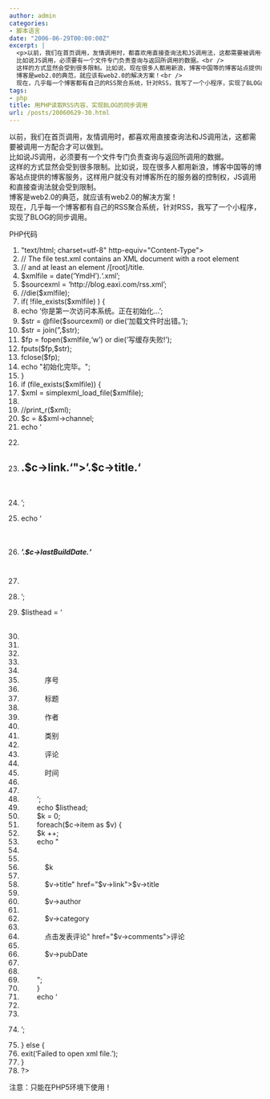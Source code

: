 ```yaml
---
author: admin
categories:
- 脚本语言
date: "2006-06-29T00:00:00Z"
excerpt: |
  <p>以前，我们在首页调用，友情调用时，都喜欢用直接查询法和JS调用法，这都需要被调用一方配合才可以做到。<br />
  比如说JS调用，必须要有一个文件专门负责查询与返回所调用的数据。<br />
  这样的方式显然会受到很多限制。比如说，现在很多人都用新浪，博客中国等的博客站点提供的博客服务，这样用户就没有对博客所在的服务器的控制权，JS调用和直接查询法就会受到限制。<br />
  博客是web2.0的典范，就应该有web2.0的解决方案！<br />
  现在，几乎每一个博客都有自己的RSS聚合系统，针对RSS，我写了一个小程序，实现了BLOG的...</p>
tags:
- php
title: 用PHP读取RSS内容，实现BLOG的同步调用
url: /posts/20060629-30.html
---
```

以前，我们在首页调用，友情调用时，都喜欢用直接查询法和JS调用法，这都需要被调用一方配合才可以做到。  
比如说JS调用，必须要有一个文件专门负责查询与返回所调用的数据。  
这样的方式显然会受到很多限制。比如说，现在很多人都用新浪，博客中国等的博客站点提供的博客服务，这样用户就没有对博客所在的服务器的控制权，JS调用和直接查询法就会受到限制。  
博客是web2.0的典范，就应该有web2.0的解决方案！  
现在，几乎每一个博客都有自己的RSS聚合系统，针对RSS，我写了一个小程序，实现了BLOG的同步调用。

<div class="codeText">
  <div class="codeHead">
    PHP代码
  </div>
  
  <ol start="1" class="dp-c">
    <li class="alt">
      <span><span><meta&nbsp;content=</span><span class="string">"text/html;&nbsp;charset=utf-8"</span><span>&nbsp;http-equiv=</span><span class="string">"Content-Type"</span><span>>&nbsp;&nbsp;</span></span>
    </li>
    <li class="">
      <span><span class="comment">//&nbsp;The&nbsp;file&nbsp;test.xml&nbsp;contains&nbsp;an&nbsp;XML&nbsp;document&nbsp;with&nbsp;a&nbsp;root&nbsp;element</span><span>&nbsp;&nbsp;</span></span>
    </li>
    <li class="alt">
      <span><span class="comment">//&nbsp;and&nbsp;at&nbsp;least&nbsp;an&nbsp;element&nbsp;/[root]/title.</span><span>&nbsp;&nbsp;</span></span>
    </li>
    <li class="">
      <span><span class="vars">$xmlfile</span><span>&nbsp;=&nbsp;</span><span class="func">date</span><span>(</span><span class="string">&#8216;YmdH&#8217;</span><span>).</span><span class="string">&#8216;.xml&#8217;</span><span>;&nbsp;&nbsp;</span></span>
    </li>
    <li class="alt">
      <span><span class="vars">$sourcexml</span><span>&nbsp;=&nbsp;</span><span class="string">&#8216;http://blog.eaxi.com/rss.xml&#8217;</span><span>;&nbsp;&nbsp;</span></span>
    </li>
    <li class="">
      <span><span class="comment">//die($xmlfile);</span><span>&nbsp;&nbsp;</span></span>
    </li>
    <li class="alt">
      <span><span class="keyword">if</span><span>(&nbsp;!</span><span class="func">file_exists</span><span>(</span><span class="vars">$xmlfile</span><span>)&nbsp;)&nbsp;{&nbsp;&nbsp;</span></span>
    </li>
    <li class="">
      <span><span class="func">echo</span><span>&nbsp;</span><span class="string">&#8216;你是第一次访问本系统。正在初始化&#8230;&#8217;</span><span>;&nbsp;&nbsp;</span></span>
    </li>
    <li class="alt">
      <span><span class="vars">$str</span><span>&nbsp;=&nbsp;@file(</span><span class="vars">$sourcexml</span><span>)&nbsp;</span><span class="keyword">or</span><span>&nbsp;</span><span class="keyword">die</span><span>(</span><span class="string">&#8216;加载文件时出错。&#8217;</span><span>);&nbsp;&nbsp;</span></span>
    </li>
    <li class="">
      <span><span class="vars">$str</span><span>&nbsp;=&nbsp;join(</span><span class="string">&#8221;</span><span>,</span><span class="vars">$str</span><span>);&nbsp;&nbsp;</span></span>
    </li>
    <li class="alt">
      <span><span class="vars">$fp</span><span>&nbsp;=&nbsp;</span><span class="func">fopen</span><span>(</span><span class="vars">$xmlfile</span><span>,</span><span class="string">&#8216;w&#8217;</span><span>)&nbsp;</span><span class="keyword">or</span><span>&nbsp;</span><span class="keyword">die</span><span>(</span><span class="string">&#8216;写缓存失败!&#8217;</span><span>);&nbsp;&nbsp;</span></span>
    </li>
    <li class="">
      <span><span class="func">fputs</span><span>(</span><span class="vars">$fp</span><span>,</span><span class="vars">$str</span><span>);&nbsp;&nbsp;</span></span>
    </li>
    <li class="alt">
      <span>fclose(<span class="vars">$fp</span><span>);&nbsp;&nbsp;</span></span>
    </li>
    <li class="">
      <span><span class="func">echo</span><span>&nbsp;</span><span class="string">"初始化完毕。"</span><span>;&nbsp;&nbsp;</span></span>
    </li>
    <li class="alt">
      <span>}&nbsp;&nbsp;</span>
    </li>
    <li class="">
      <span><span class="keyword">if</span><span>&nbsp;(</span><span class="func">file_exists</span><span>(</span><span class="vars">$xmlfile</span><span>))&nbsp;{&nbsp;&nbsp;</span></span>
    </li>
    <li class="alt">
      <span><span class="vars">$xml</span><span>&nbsp;=&nbsp;simplexml_load_file(</span><span class="vars">$xmlfile</span><span>);&nbsp;&nbsp;</span></span>
    </li>
    <li class="">
      <span>&nbsp;&nbsp;</span>
    </li>
    <li class="alt">
      <span><span class="comment">//print_r($xml);</span><span>&nbsp;&nbsp;</span></span>
    </li>
    <li class="">
      <span><span class="vars">$c</span><span>&nbsp;=&nbsp;&</span><span class="vars">$xml</span><span>->channel;&nbsp;&nbsp;</span></span>
    </li>
    <li class="alt">
      <span><span class="func">echo</span><span>&nbsp;</span><span class="string">&#8216;</meta></span>&nbsp;</span>
    </li>
    <li class="">
      <span><span class="string"></code></p></span>&nbsp;</span>
    </li>
    <li class="alt">
      <span><span class="string"><h2><a&nbsp;title=""&nbsp;href="&#8217;</span><span>.</span><span class="vars">$c</span><span>->link.</span><span class="string">&#8216;">&#8217;</span><span>.</span><span class="vars">$c</span><span>->title.</span><span class="string">&#8216;</a></h2></span>&nbsp;</span>
    </li>
    <li class="">
      <span><span class="string"><p>&#8217;</span><span>;&nbsp;&nbsp;</span></span>
    </li>
    <li class="alt">
      <span><span class="func">echo</span><span>&nbsp;</span><span class="string">&#8216;</p></span>&nbsp;</span>
    </li>
    <li class="">
      <span><span class="string"><h5>&#8217;</span><span>.</span><span class="vars">$c</span><span>->lastBuildDate.</span><span class="string">&#8216;</h5></span>&nbsp;</span>
    </li>
    <li class="alt">
      <span><span class="string"><hr&nbsp;/></span>&nbsp;</span>
    </li>
    <li class="">
      <span><span class="string"><p>&#8217;</span><span>;&nbsp;&nbsp;</span></span>
    </li>
    <li class="alt">
      <span><span class="vars">$listhead</span><span>&nbsp;=&nbsp;</span><span class="string">&#8216;</p></span>&nbsp;</span>
    </li>
    <li class="">
      <span><span class="string"><table&nbsp;border="1"></span>&nbsp;</span>
    </li>
    <li class="alt">
      <span><span class="string">&nbsp;&nbsp;&nbsp;</span>&nbsp;</span>
    </li>
    <li class="">
      <span><span class="string">&nbsp;&nbsp;&nbsp;&nbsp;<tbody></span>&nbsp;</span>
    </li>
    <li class="alt">
      <span><span class="string">&nbsp;&nbsp;&nbsp;&nbsp;&nbsp;&nbsp;&nbsp;&nbsp;<tr></span>&nbsp;</span>
    </li>
    <li class="">
      <span><span class="string">&nbsp;&nbsp;&nbsp;&nbsp;&nbsp;&nbsp;&nbsp;&nbsp;&nbsp;&nbsp;&nbsp;</span>&nbsp;</span>
    </li>
    <li class="alt">
      <span><span class="string">&nbsp;&nbsp;&nbsp;&nbsp;&nbsp;&nbsp;&nbsp;&nbsp;&nbsp;&nbsp;&nbsp;&nbsp;<td>序号</td></span>&nbsp;</span>
    </li>
    <li class="">
      <span><span class="string">&nbsp;&nbsp;&nbsp;&nbsp;&nbsp;&nbsp;&nbsp;&nbsp;&nbsp;&nbsp;&nbsp;</span>&nbsp;</span>
    </li>
    <li class="alt">
      <span><span class="string">&nbsp;&nbsp;&nbsp;&nbsp;&nbsp;&nbsp;&nbsp;&nbsp;&nbsp;&nbsp;&nbsp;&nbsp;<td>标题</td></span>&nbsp;</span>
    </li>
    <li class="">
      <span><span class="string">&nbsp;&nbsp;&nbsp;&nbsp;&nbsp;&nbsp;&nbsp;&nbsp;&nbsp;&nbsp;&nbsp;</span>&nbsp;</span>
    </li>
    <li class="alt">
      <span><span class="string">&nbsp;&nbsp;&nbsp;&nbsp;&nbsp;&nbsp;&nbsp;&nbsp;&nbsp;&nbsp;&nbsp;&nbsp;<td>作者</td></span>&nbsp;</span>
    </li>
    <li class="">
      <span><span class="string">&nbsp;&nbsp;&nbsp;&nbsp;&nbsp;&nbsp;&nbsp;&nbsp;&nbsp;&nbsp;&nbsp;</span>&nbsp;</span>
    </li>
    <li class="alt">
      <span><span class="string">&nbsp;&nbsp;&nbsp;&nbsp;&nbsp;&nbsp;&nbsp;&nbsp;&nbsp;&nbsp;&nbsp;&nbsp;<td>类别</td></span>&nbsp;</span>
    </li>
    <li class="">
      <span><span class="string">&nbsp;&nbsp;&nbsp;&nbsp;&nbsp;&nbsp;&nbsp;&nbsp;&nbsp;&nbsp;&nbsp;</span>&nbsp;</span>
    </li>
    <li class="alt">
      <span><span class="string">&nbsp;&nbsp;&nbsp;&nbsp;&nbsp;&nbsp;&nbsp;&nbsp;&nbsp;&nbsp;&nbsp;&nbsp;<td>评论</td></span>&nbsp;</span>
    </li>
    <li class="">
      <span><span class="string">&nbsp;&nbsp;&nbsp;&nbsp;&nbsp;&nbsp;&nbsp;&nbsp;&nbsp;&nbsp;&nbsp;</span>&nbsp;</span>
    </li>
    <li class="alt">
      <span><span class="string">&nbsp;&nbsp;&nbsp;&nbsp;&nbsp;&nbsp;&nbsp;&nbsp;&nbsp;&nbsp;&nbsp;&nbsp;<td>时间</td></span>&nbsp;</span>
    </li>
    <li class="">
      <span><span class="string">&nbsp;&nbsp;&nbsp;&nbsp;&nbsp;&nbsp;&nbsp;&nbsp;&nbsp;&nbsp;&nbsp;</span>&nbsp;</span>
    </li>
    <li class="alt">
      <span><span class="string">&nbsp;&nbsp;&nbsp;&nbsp;&nbsp;&nbsp;&nbsp;&nbsp;</tr></span>&nbsp;</span>
    </li>
    <li class="">
      <span><span class="string">&nbsp;&nbsp;&nbsp;&nbsp;&nbsp;&nbsp;&nbsp;&nbsp;&#8216;</span><span>;&nbsp;&nbsp;</span></span>
    </li>
    <li class="alt">
      <span>&nbsp;&nbsp;&nbsp;&nbsp;&nbsp;&nbsp;&nbsp;&nbsp;<span class="func">echo</span><span>&nbsp;</span><span class="vars">$listhead</span><span>;&nbsp;&nbsp;</span></span>
    </li>
    <li class="">
      <span>&nbsp;&nbsp;&nbsp;&nbsp;&nbsp;&nbsp;&nbsp;&nbsp;<span class="vars">$k</span><span>&nbsp;=&nbsp;0;&nbsp;&nbsp;</span></span>
    </li>
    <li class="alt">
      <span>&nbsp;&nbsp;&nbsp;&nbsp;&nbsp;&nbsp;&nbsp;&nbsp;<span class="keyword">foreach</span><span>(</span><span class="vars">$c</span><span>->item&nbsp;</span><span class="keyword">as</span><span>&nbsp;</span><span class="vars">$v</span><span>)&nbsp;{&nbsp;&nbsp;</span></span>
    </li>
    <li class="">
      <span>&nbsp;&nbsp;&nbsp;&nbsp;&nbsp;&nbsp;&nbsp;&nbsp;<span class="vars">$k</span><span>&nbsp;++;&nbsp;&nbsp;</span></span>
    </li>
    <li class="alt">
      <span>&nbsp;&nbsp;&nbsp;&nbsp;&nbsp;&nbsp;&nbsp;&nbsp;<span class="func">echo</span><span>&nbsp;</span><span class="string">"</span>&nbsp;</span>
    </li>
    <li class="">
      <span><span class="string">&nbsp;&nbsp;&nbsp;&nbsp;&nbsp;&nbsp;&nbsp;&nbsp;<tr></span>&nbsp;</span>
    </li>
    <li class="alt">
      <span><span class="string">&nbsp;&nbsp;&nbsp;&nbsp;&nbsp;&nbsp;&nbsp;&nbsp;&nbsp;&nbsp;&nbsp;</span>&nbsp;</span>
    </li>
    <li class="">
      <span><span class="string">&nbsp;&nbsp;&nbsp;&nbsp;&nbsp;&nbsp;&nbsp;&nbsp;&nbsp;&nbsp;&nbsp;&nbsp;<td>$k</td></span>&nbsp;</span>
    </li>
    <li class="alt">
      <span><span class="string">&nbsp;&nbsp;&nbsp;&nbsp;&nbsp;&nbsp;&nbsp;&nbsp;&nbsp;&nbsp;&nbsp;</span>&nbsp;</span>
    </li>
    <li class="">
      <span><span class="string">&nbsp;&nbsp;&nbsp;&nbsp;&nbsp;&nbsp;&nbsp;&nbsp;&nbsp;&nbsp;&nbsp;&nbsp;<td><a&nbsp;title="</span><span class="vars">$v</span><span>->title</span><span class="string">"&nbsp;href="</span><span class="vars">$v</span><span>->link</span><span class="string">">$v->title</a></td></span>&nbsp;</span>
    </li>
    <li class="alt">
      <span><span class="string">&nbsp;&nbsp;&nbsp;&nbsp;&nbsp;&nbsp;&nbsp;&nbsp;&nbsp;&nbsp;&nbsp;</span>&nbsp;</span>
    </li>
    <li class="">
      <span><span class="string">&nbsp;&nbsp;&nbsp;&nbsp;&nbsp;&nbsp;&nbsp;&nbsp;&nbsp;&nbsp;&nbsp;&nbsp;<td>$v->author</td></span>&nbsp;</span>
    </li>
    <li class="alt">
      <span><span class="string">&nbsp;&nbsp;&nbsp;&nbsp;&nbsp;&nbsp;&nbsp;&nbsp;&nbsp;&nbsp;&nbsp;</span>&nbsp;</span>
    </li>
    <li class="">
      <span><span class="string">&nbsp;&nbsp;&nbsp;&nbsp;&nbsp;&nbsp;&nbsp;&nbsp;&nbsp;&nbsp;&nbsp;&nbsp;<td>$v->category</td></span>&nbsp;</span>
    </li>
    <li class="alt">
      <span><span class="string">&nbsp;&nbsp;&nbsp;&nbsp;&nbsp;&nbsp;&nbsp;&nbsp;&nbsp;&nbsp;&nbsp;</span>&nbsp;</span>
    </li>
    <li class="">
      <span><span class="string">&nbsp;&nbsp;&nbsp;&nbsp;&nbsp;&nbsp;&nbsp;&nbsp;&nbsp;&nbsp;&nbsp;&nbsp;<td><a&nbsp;title="</span><span>点击发表评论</span><span class="string">"&nbsp;href="</span><span class="vars">$v</span><span>->comments</span><span class="string">">评论</a></td></span>&nbsp;</span>
    </li>
    <li class="alt">
      <span><span class="string">&nbsp;&nbsp;&nbsp;&nbsp;&nbsp;&nbsp;&nbsp;&nbsp;&nbsp;&nbsp;&nbsp;</span>&nbsp;</span>
    </li>
    <li class="">
      <span><span class="string">&nbsp;&nbsp;&nbsp;&nbsp;&nbsp;&nbsp;&nbsp;&nbsp;&nbsp;&nbsp;&nbsp;&nbsp;<td>$v->pubDate</td></span>&nbsp;</span>
    </li>
    <li class="alt">
      <span><span class="string">&nbsp;&nbsp;&nbsp;&nbsp;&nbsp;&nbsp;&nbsp;&nbsp;&nbsp;&nbsp;&nbsp;</span>&nbsp;</span>
    </li>
    <li class="">
      <span><span class="string">&nbsp;&nbsp;&nbsp;&nbsp;&nbsp;&nbsp;&nbsp;&nbsp;</tr></span>&nbsp;</span>
    </li>
    <li class="alt">
      <span><span class="string">&nbsp;&nbsp;&nbsp;&nbsp;&nbsp;&nbsp;&nbsp;&nbsp;"</span><span>;&nbsp;&nbsp;</span></span>
    </li>
    <li class="">
      <span>&nbsp;&nbsp;&nbsp;&nbsp;&nbsp;&nbsp;&nbsp;&nbsp;}&nbsp;&nbsp;</span>
    </li>
    <li class="alt">
      <span>&nbsp;&nbsp;&nbsp;&nbsp;&nbsp;&nbsp;&nbsp;&nbsp;<span class="func">echo</span><span>&nbsp;</span><span class="string">&#8216;</span>&nbsp;</span>
    </li>
    <li class="">
      <span><span class="string">&nbsp;&nbsp;&nbsp;&nbsp;</tbody></span>&nbsp;</span>
    </li>
    <li class="alt">
      <span><span class="string"></table></span>&nbsp;</span>
    </li>
    <li class="">
      <span><span class="string"><p>&#8217;</span><span>;&nbsp;&nbsp;</span></span>
    </li>
    <li class="alt">
      <span>}&nbsp;<span class="keyword">else</span><span>&nbsp;{&nbsp;&nbsp;</span></span>
    </li>
    <li class="">
      <span><span class="func">exit</span><span>(</span><span class="string">&#8216;Failed&nbsp;to&nbsp;open&nbsp;xml&nbsp;file.&#8217;</span><span>);&nbsp;&nbsp;</span></span>
    </li>
    <li class="alt">
      <span>}&nbsp;&nbsp;</span>
    </li>
    <li class="">
      <span>?>&nbsp;&nbsp;</span>
    </li>
  </ol>
</div>

注意：只能在PHP5环境下使用！</p>